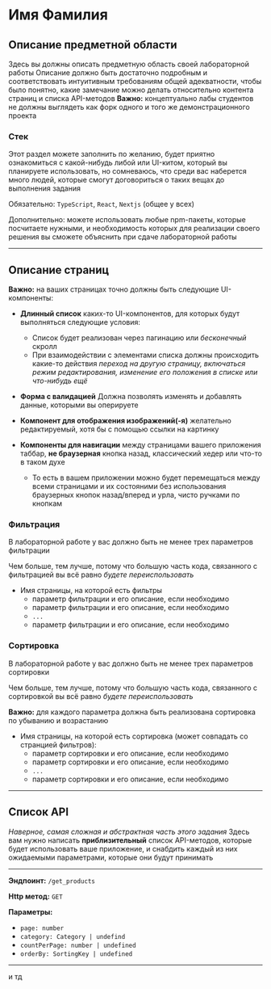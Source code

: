 # Имя Фамилия

## Описание предметной области

Здесь вы должны описать предметную область своей лабораторной работы
Описание должно быть достаточно подробным и соответствовать интуитивным требованиям общей адекватности, чтобы было понятно, какие замечание можно делать относительно контента страниц и списка API-методов
**Важно:** концептуально лабы студентов не должны выглядеть как форк одного и того же демонстрационного проекта

### Стек

Этот раздел можете заполнить по желанию, будет приятно ознакомиться с какой-нибудь либой или UI-китом, который вы планируете использовать, но сомневаюсь, что среди вас наберется много людей, которые смогут договориться о таких вещах до выполнения задания

Обязательно: `TypeScript`, `React`, `Nextjs` (общее у всех)

Дополнительно: можете использовать любые npm-пакеты, которые посчитаете нужными, и необходимость которых для реализации своего решения вы сможете объяснить при сдаче лабораторной работы

---

## Описание страниц

**Важно:** на ваших страницах точно должны быть следующие UI-компоненты:

- **Длинный список** каких-то UI-компонентов, для которых будут выполняться следующие условия:
  - Список будет реализован через пагинацию или _бесконечный_ скролл
  - При взаимодействии с элементами списка должны происходить какие-то действия
    _переход на другую страницу, включаться режим редактирования, изменение его положения в списке или что-нибудь ещё_
- **Форма с валидацией**
  Должна позволять изменять и добавлять данные, которыми вы оперируете
- **Компонент для отображения изображений(-я)**
  желательно редактируемый, хотя бы с помощью ссылки на картинку
- **Компоненты для навигации** между страницами вашего приложения
  таббар, **не браузерная** кнопка назад, классический хедер или что-то в таком духе

  - То есть в вашем приложении можно будет перемещаться между всеми страницами и их состояними без использования браузерных кнопок назад/вперед и урла, чисто ручками по кнопкам

### Фильтрация

В лабораторной работе у вас должно быть не менее трех параметров фильтрации

Чем больше, тем лучше, потому что большую часть кода, связанного с фильтрацией вы всё равно _будете переиспользовать_

- Имя страницы, на которой есть фильтры
  - параметр фильтрации и его описание, если необходимо
  - параметр фильтрации и его описание, если необходимо
  - `...`
  - параметр фильтрации и его описание, если необходимо

### Сортировка

В лабораторной работе у вас должно быть не менее трех параметров сортировки

Чем больше, тем лучше, потому что большую часть кода, связанного с сортировкой вы всё равно _будете переиспользовать_

**Важно:** для каждого параметра должна быть реализована сортировка по убыванию и возрастанию

- Имя страницы, на которой есть сортировка (может совпадать со странцией фильтров):
  - параметр сортировки и его описание, если необходимо
  - параметр сортировки и его описание, если необходимо
  - `...`
  - параметр сортировки и его описание, если необходимо

---

## Список API

_Наверное, самая сложная и абстрактная часть этого задания_
Здесь вам нужно написать **приблизительный** список API-методов, которые будет использовать ваше приложение, и снабдить каждый из них ожидаемыми параметрами, которые они будут принимать

---

**Эндпоинт:** `/get_products`

**Http метод:** `GET`

**Параметры:**

- `page: number`
- `category: Category | undefind`
- `countPerPage: number | undefined`
- `orderBy: SortingKey | undefined`

---

и тд
